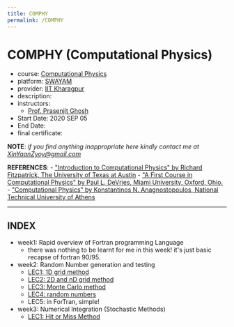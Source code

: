 ```yaml
---
title: COMPHY
permalink: /COMPHY
---
```


# COMPHY (Computational Physics)
- course: [Computational Physics](https://onlinecourses.nptel.ac.in/noc20_ph20)
- platform: [SWAYAM](https://swayam.gov.in/)
- provider: [IIT Kharagpur](https://www.iiserpune.ac.in/)
- description:  
- instructors:
  - [Prof. Prasenjit Ghosh](https://www.iiserpune.ac.in/people/faculty-details/73)
- Start Date: 2020 SEP 05
- End Date:
- final certificate:

**NOTE**: *if you find anything inappropriate here kindly contact me at XinYaanZyoy@gmail.com*

**REFERENCES**: 
    - ["Introduction to Computational Physics" by Richard Fitzpatrick, The University of Texas at Austin](http://farside.ph.utexas.edu/teaching/329/329.html)
    - ["A First Course in Computational Physics" by Paul L. DeVries, Miami University, Oxford, Ohio.](https://archive.org/details/PaulLDeVriesAFirstCourseInComputationalPhysicsWiley1984)
    - ["Computational Physics" by Konstantinos N. Anagnostopoulos, National Technical University of Athens](http://www.physics.ntua.gr/~konstant/ComputationalPhysics/Book/ComputationalPhysicsKNA.pdf)
    
______________
## INDEX
- week1: Rapid overview of Fortran programming Language
    - there was nothing to be learnt for me in this week! it's just basic recapse of fortran 90/95.
- week2: Random Number generation and testing
    - [LEC1: 1D grid method](/OCBooks/COMPHY/notes/week2/lec1)
    - [LEC2: 2D and nD grid method](/OCBooks/COMPHY/notes/week2/lec2)
    - [LEC3: Monte Carlo method](/OCBooks/COMPHY/notes/week2/lec3)
    - [LEC4: random numbers](/OCBooks/COMPHY/notes/week2/lec4)
    - LEC5: in ForTran, simple!
- week3: Numerical Integration (Stochastic Methods)
    - [LEC1: Hit or Miss Method](/OCBooks/COMPHY/notes/week3/lec1)
